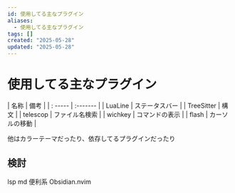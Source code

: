```yaml
---
id: 使用してる主なプラグイン
aliases:
  - 使用してる主なプラグイン
tags: []
created: "2025-05-28"
updated: "2025-05-28"
---
```


# 使用してる主なプラグイン

| 名称       | 備考           |
| : -----    | :-------       |
| LuaLine    | ステータスバー |
| TreeSitter | 構文           |
| telescop   | ファイル名検索 |
| wichkey    | コマンドの表示 |
| flash      | カーソルの移動 |

他はカラーテーマだったり、依存してるプラグインだったり

## 検討
lsp 
md 便利系
Obsidian.nvim

